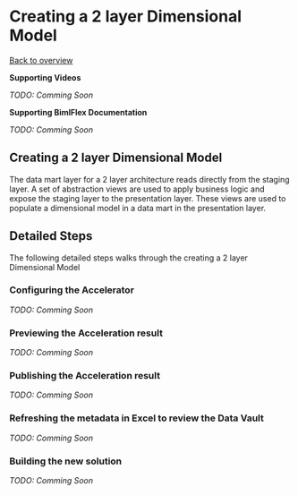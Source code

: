 # Creating a 2 layer Dimensional Model

[Back to overview](https://varigence.com/Documentation/BimlFlex/Article/Trial+Process+Overview)

**Supporting Videos**

*TODO: Comming Soon*

**Supporting BimlFlex Documentation**

*TODO: Comming Soon*

## Creating a 2 layer Dimensional Model

The data mart layer for a 2 layer architecture reads directly from the staging layer. A set of abstraction views are used to apply business logic and expose the staging layer to the presentation layer. These views are used to populate a dimensional model in a data mart in the presentation layer.

## Detailed Steps
The following detailed steps walks through the creating a 2 layer Dimensional Model

### Configuring the Accelerator
*TODO: Comming Soon*

### Previewing the Acceleration result
*TODO: Comming Soon*

### Publishing the Acceleration result
*TODO: Comming Soon*

### Refreshing the metadata in Excel to review the Data Vault
*TODO: Comming Soon*

### Building the new solution
*TODO: Comming Soon*
